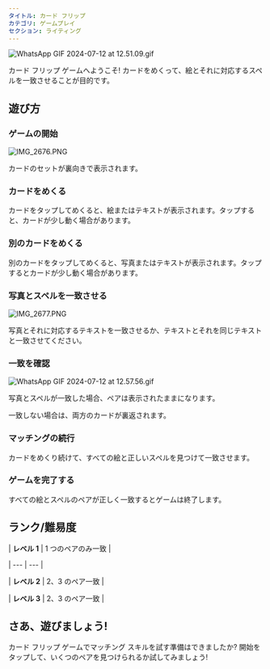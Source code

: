 ```yaml
---
タイトル: カード フリップ
カテゴリ: ゲームプレイ
セクション: ライティング
---
```

![WhatsApp GIF 2024-07-12 at 12.51.09.gif](https://help.Studycat.com/hc/article_attachments/34968069193497)

カード フリップ ゲームへようこそ! カードをめくって、絵とそれに対応するスペルを一致させることが目的です。

## 遊び方

### ゲームの開始

![IMG_2676.PNG](https://help.Studycat.com/hc/article_attachments/34822508065177)

カードのセットが裏向きで表示されます。

### カードをめくる

カードをタップしてめくると、絵またはテキストが表示されます。タップすると、カードが少し動く場合があります。

### 別のカードをめくる

別のカードをタップしてめくると、写真またはテキストが表示されます。タップするとカードが少し動く場合があります。

### 写真とスペルを一致させる

![IMG_2677.PNG](https://help.Studycat.com/hc/article_attachments/34822508072729)

写真とそれに対応するテキストを一致させるか、テキストとそれを同じテキストと一致させてください。

### 一致を確認

![WhatsApp GIF 2024-07-12 at 12.57.56.gif](https://help.Studycat.com/hc/article_attachments/34968069197081)

写真とスペルが一致した場合、ペアは表示されたままになります。

一致しない場合は、両方のカードが裏返されます。

### マッチングの続行

カードをめくり続けて、すべての絵と正しいスペルを見つけて一致させます。

### ゲームを完了する

すべての絵とスペルのペアが正しく一致するとゲームは終了します。

## ランク/難易度

| **レベル 1** | 1 つのペアのみ一致 |

| --- | --- |

| **レベル 2** | 2、3 のペア一致 |

| **レベル 3** | 2、3 のペア一致 |

## さあ、遊びましょう!

カード フリップ ゲームでマッチング スキルを試す準備はできましたか? 開始をタップして、いくつのペアを見つけられるか試してみましょう!